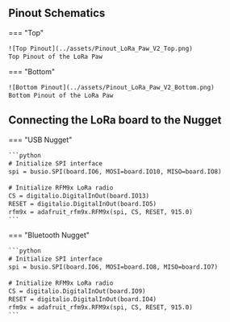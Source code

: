 ## Pinout Schematics

=== "Top"

    ![Top Pinout](../assets/Pinout_LoRa_Paw_V2_Top.png)
    Top Pinout of the LoRa Paw

=== "Bottom"

    ![Bottom Pinout](../assets/Pinout_LoRa_Paw_V2_Bottom.png)
    Bottom Pinout of the LoRa Paw


## Connecting the LoRa board to the Nugget

=== "USB Nugget"

    ```python
    # Initialize SPI interface
    spi = busio.SPI(board.IO6, MOSI=board.IO10, MISO=board.IO8)

    # Initialize RFM9x LoRa radio
    CS = digitalio.DigitalInOut(board.IO13)
    RESET = digitalio.DigitalInOut(board.IO5)
    rfm9x = adafruit_rfm9x.RFM9x(spi, CS, RESET, 915.0)
    ```

=== "Bluetooth Nugget"

    ```python
    # Initialize SPI interface
    spi = busio.SPI(board.IO6, MOSI=board.IO8, MISO=board.IO7)

    # Initialize RFM9x LoRa radio
    CS = digitalio.DigitalInOut(board.IO9)
    RESET = digitalio.DigitalInOut(board.IO4)
    rfm9x = adafruit_rfm9x.RFM9x(spi, CS, RESET, 915.0)
    ```
